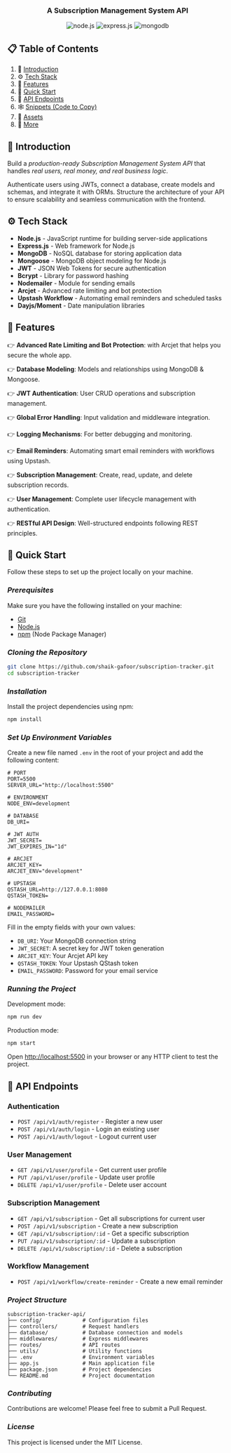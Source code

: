 <div align="center">
  <h3 align="center">A Subscription Management System API</h3>
  <div>
    <img src="https://img.shields.io/badge/node.js-339933?style=for-the-badge&logo=Node.js&logoColor=white" alt="node.js" />
    <img src="https://img.shields.io/badge/express.js-000000?style=for-the-badge&logo=express&logoColor=white" alt="express.js" />
    <img src="https://img.shields.io/badge/-MongoDB-13aa52?style=for-the-badge&logo=mongodb&logoColor=white" alt="mongodb" />
  </div>
   
</div>

## 📋 <a name="table">Table of Contents</a>

1. 🤖 [Introduction](#introduction)
2. ⚙️ [Tech Stack](#tech-stack)
3. 🔋 [Features](#features)
4. 🤸 [Quick Start](#quick-start)
5. 🚀 [API Endpoints](#api-endpoints)
6. 🕸️ [Snippets (Code to Copy)](#snippets)
7. 🔗 [Assets](#links)
8. 🚀 [More](#more)

## <a name="introduction">🤖 Introduction</a>

Build a _production-ready Subscription Management System API_ that handles _real users, real money, and real business logic_.

Authenticate users using JWTs, connect a database, create models and schemas, and integrate it with ORMs. Structure the architecture of your API to ensure scalability and seamless communication with the frontend.

## <a name="tech-stack">⚙️ Tech Stack</a>

- **Node.js** - JavaScript runtime for building server-side applications
- **Express.js** - Web framework for Node.js
- **MongoDB** - NoSQL database for storing application data
- **Mongoose** - MongoDB object modeling for Node.js
- **JWT** - JSON Web Tokens for secure authentication
- **Bcrypt** - Library for password hashing
- **Nodemailer** - Module for sending emails
- **Arcjet** - Advanced rate limiting and bot protection
- **Upstash Workflow** - Automating email reminders and scheduled tasks
- **Dayjs/Moment** - Date manipulation libraries

## <a name="features">🔋 Features</a>

👉 **Advanced Rate Limiting and Bot Protection**: with Arcjet that helps you secure the whole app.

👉 **Database Modeling**: Models and relationships using MongoDB & Mongoose.

👉 **JWT Authentication**: User CRUD operations and subscription management.

👉 **Global Error Handling**: Input validation and middleware integration.

👉 **Logging Mechanisms**: For better debugging and monitoring.

👉 **Email Reminders**: Automating smart email reminders with workflows using Upstash.

👉 **Subscription Management**: Create, read, update, and delete subscription records.

👉 **User Management**: Complete user lifecycle management with authentication.

👉 **RESTful API Design**: Well-structured endpoints following REST principles.

## <a name="quick-start">🤸 Quick Start</a>

Follow these steps to set up the project locally on your machine.

### _Prerequisites_

Make sure you have the following installed on your machine:

- [Git](https://git-scm.com/)
- [Node.js](https://nodejs.org/en)
- [npm](https://www.npmjs.com/) (Node Package Manager)

### _Cloning the Repository_

```bash
git clone https://github.com/shaik-gafoor/subscription-tracker.git
cd subscription-tracker
```

### _Installation_

Install the project dependencies using npm:

```bash
npm install
```

### _Set Up Environment Variables_

Create a new file named `.env` in the root of your project and add the following content:

```env
# PORT
PORT=5500
SERVER_URL="http://localhost:5500"

# ENVIRONMENT
NODE_ENV=development

# DATABASE
DB_URI=

# JWT AUTH
JWT_SECRET=
JWT_EXPIRES_IN="1d"

# ARCJET
ARCJET_KEY=
ARCJET_ENV="development"

# UPSTASH
QSTASH_URL=http://127.0.0.1:8080
QSTASH_TOKEN=

# NODEMAILER
EMAIL_PASSWORD=
```

Fill in the empty fields with your own values:

- `DB_URI`: Your MongoDB connection string
- `JWT_SECRET`: A secret key for JWT token generation
- `ARCJET_KEY`: Your Arcjet API key
- `QSTASH_TOKEN`: Your Upstash QStash token
- `EMAIL_PASSWORD`: Password for your email service

### _Running the Project_

Development mode:

```bash
npm run dev
```

Production mode:

```bash
npm start
```

Open [http://localhost:5500](http://localhost:5500) in your browser or any HTTP client to test the project.

## <a name="api-endpoints">🚀 API Endpoints</a>

### Authentication

- `POST /api/v1/auth/register` - Register a new user
- `POST /api/v1/auth/login` - Login an existing user
- `POST /api/v1/auth/logout` - Logout current user

### User Management

- `GET /api/v1/user/profile` - Get current user profile
- `PUT /api/v1/user/profile` - Update user profile
- `DELETE /api/v1/user/profile` - Delete user account

### Subscription Management

- `GET /api/v1/subscription` - Get all subscriptions for current user
- `POST /api/v1/subscription` - Create a new subscription
- `GET /api/v1/subscription/:id` - Get a specific subscription
- `PUT /api/v1/subscription/:id` - Update a subscription
- `DELETE /api/v1/subscription/:id` - Delete a subscription

### Workflow Management

- `POST /api/v1/workflow/create-reminder` - Create a new email reminder

### _Project Structure_

```
subscription-tracker-api/
├── config/             # Configuration files
├── controllers/        # Request handlers
├── database/           # Database connection and models
├── middlewares/        # Express middlewares
├── routes/             # API routes
├── utils/              # Utility functions
├── .env                # Environment variables
├── app.js              # Main application file
├── package.json        # Project dependencies
└── README.md           # Project documentation
```

### _Contributing_

Contributions are welcome! Please feel free to submit a Pull Request.

### _License_

This project is licensed under the MIT License.
